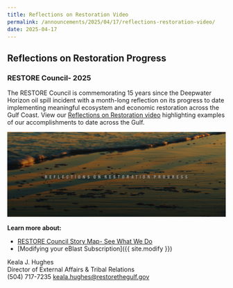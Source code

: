 ```yaml
---
title: Reflections on Restoration Video
permalink: /announcements/2025/04/17/reflections-restoration-video/
date: 2025-04-17
---
```


## Reflections on Restoration Progress

### RESTORE Council- 2025

The RESTORE Council is commemorating 15 years since the Deepwater Horizon oil spill incident with a month-long reflection on its progress to date implementing meaningful ecosystem and economic restoration across the Gulf Coast. View our [Reflections on Restoration video](https://vimeo.com/1076038604) highlighting examples of our accomplishments to date across the Gulf. 

![Reflections on Restoration video thumbnail photo](/img/ror-video-thumbnail.png)

**Learn more about:**

- [RESTORE Council Story Map- See What We Do](https://restorethegulf.maps.arcgis.com/apps/MapSeries/index.html?appid=fc84cd0bac7540839a43b56936a529ca)
- [Modifying your eBlast Subscription]({{ site.modify }})

Keala J. Hughes  
Director of External Affairs & Tribal Relations  
(504) 717-7235
keala.hughes@restorethegulf.gov
